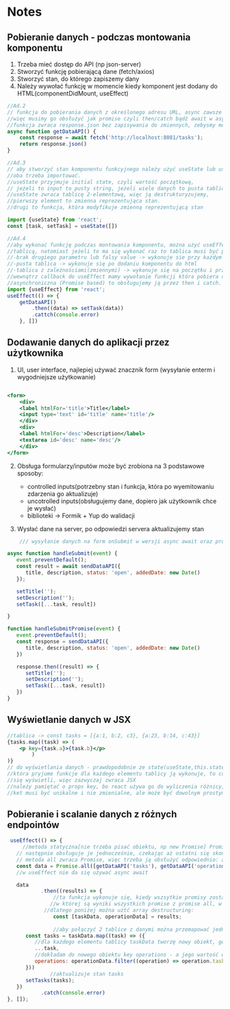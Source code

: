 # Notes

## Pobieranie danych - podczas montowania komponentu

1. Trzeba mieć dostęp do API (np json-server)
2. Stworzyć funkcję pobierającą dane (fetch/axios)
3. Stworzyć stan, do którego zapiszemy dany
4. Należy wywołać funkcję w momencie kiedy komponent jest dodany do HTML(componentDidMount, useEffect)


```javascript
//Ad.2 
// funkcja do pobierania danych z określonego adresu URL, async zawsze zwraca Promise,
//więc musimy go obsłużyć jak promise czyli then/catch bądź await w async function 
//funkcja zwraca response.json bez zapisywania do zmiennych, zebysmy mogli ją exportowac i uzywac w róznych modułach
async function getDataAPI() {
    const response = await fetch('http://localhost:8081/tasks');
    return response.json()
}

//Ad.3
// aby stworzyć stan komponentu funkcyjnego należy użyć useState lub useReducer,
//oba trzeba importować.
//useState przyjmuje initial state, czyli wartość początkową, 
// jeżeli to input to pusty string, jeżeli wiele danych to pusta tablica
//useState zwraca tablicę 2-elementową, więc ją destrukturyzujemy,
//pierwszy element to zmienna reprezentująca stan.
//drugi to funkcja, która modyfikuje zmienną reprezentującą stan

import {useState} from 'react';
const [task, setTask] = useState([])

//Ad.4
//aby wykonać funkcję podczas montowania komponentu, można użyć useEffect z drugim parametrem, który musi być
//tablicą, natomiast jeżeli to ma się wykonać raz to tablica musi być pusta
//-brak drugiego parametru lub falsy value -> wykonuje sie przy każdym rerenderze komponentu
//-pusta tablica -> wykonuje się po dodaniu komponentu do html
//-tablica z zależnościami(zmiennymi) -> wykonuje się na początku i przy każdej zmianie wartości z tablicy
//wewnątrz callback do useEffect mamy wywołanie funkcji która pobiera dane, w związku z tym, że jest async
//asynchroniczna (Promise based) to obsługujemy ją przez then i catch.
import {useEffect} from 'react';
useEffect(() => {
    getDataAPI()
        .then((data) => setTask(data))
        .cattch(console.error)
    }, [])

```

## Dodawanie danych do aplikacji przez użytkownika
1. UI, user interface, najlepiej używać znacznik form (wysyłanie enterm i wygodniejsze użytkowanie)
````jsx

<form>
    <div>
    <label htmlFor='title'>Title</label>
    <input type='text' id='title' name='title'/>
    </div>
    <div>
    <label htmlFor='desc'>Description</label>
    <textarea id='desc' name='desc'/>
    </div>
</form>

````
2. Obsługa formularzy/inputów może być zrobiona na 3 podstawowe sposoby: 
    - controlled inputs(potrzebny stan i funkcja, która po wyemitowaniu zdarzenia go aktualizuje)
    - uncotrolled inputs(obsługujemy dane, dopiero jak użytkownik chce je wysłać)
    - biblioteki -> Formik + Yup do walidacji

3. Wysłać dane na server, po odpowiedzi servera aktualizujemy stan

```javascript
    /// wysyłanie danych na form onSubmit w wersji async await oraz promise fetch/catch

async function handleSubmit(event) {
   event.preventDefault();
   const result = await sendDataAPI({
      title, description, status: 'open', addedDate: new Date()
   });

   setTitle('');
   setDescription('');
   setTask([...task, result])

}

function handleSubmitPromise(event) {
   event.preventDefault();
   const response = sendDataAPI({
      title, description, status: 'open', addedDate: new Date()
   })

   response.then((result) => {
      setTitle('');
      setDescription('');
      setTask([...task, result])
   })
}
```

## Wyświetlanie danych w JSX

```jsx
//tablica -> const tasks = [{a:1, b:2, c3}, {a:23, b:14, c:43}]
{tasks.map((task) => (
    <p key={task.a}>{task.b}</p>
        )
)}
// do wyświetlania danych - prawdopodobnie ze state(useState,this.state) używa sie map (metoda tablicy),
//która pryjume funkcje dla każdego elementu tablicy ją wykonuje, to co zwróci będzie elemenetem, który
//się wyświetli, więc zazwyczaj zwraca JSX
//należy pamiętać o props key, bo react używa go do wyliczenia różnicy, którą musi zaaplikować pomiędzy virtual dom i real dom
//ket musi być unikalne i nie zmienialne, ale może być dowolnym prostym typem danych.

```

## Pobieranie i scalanie danych z różnych endpointów

```javascript
 useEffect(() => {
     //metoda statyczna[nie trzeba pisać obiektu, np new Promise] Promise.all() przyjmuje tablicę Promises,
   // następnie obsługuje je jednocześnie, czekając aż ostatni się skończy.
   // metoda all zwraca Promise, więc trzeba ją obsłużyć odpowiednio: await lub then.
   const data = Promise.all([getDataAPI('tasks'), getDataAPI('operations')])
   //w useEffect nie da się używać async await

   data
           .then((results) => {
               //ta funkcja wykonuje się, kiedy wszsytkie promisy zostały skończone, result posiada w sobię tablicę,
              //w której są wyniki wszystkich promise z promise all, w tej samej kolejności jak zostały dodane
            //dlatego poniżej można użtć array destructuring:       
               const [taskData, operationData] = results;
               
               //aby połączyć 2 tablice z danymi można przemapować jedną z nich, dodając elementy drugiej do elementów pierwszej
      const tasks = taskData.map((task) => ({
         //dla każdego elementu tablicy taskData tworzę nowy obiekt, gdzie za pomocą spread operator wstawiam wszystkie elementy
         ...task,
         //dokładam do nowego obiektu key operations - a jego wartość wylicza filter wyników z drugiej tablicy
         operations: operationData.filter((operation) => operation.taskId === task.id)
      }))
              //aktualizuje stan tasks
      setTasks(tasks);
   })
           .catch(console.error)
}, []);
```